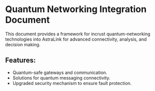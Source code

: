 # Quantum Networking Integration Document

This document provides a framework for incrust quantum-networking technologies into AstraLink for
advanced connectivity, analysis, and decision making.

## Features:
- Quantum-safe gateways and communication.
- Solutions for quantum messaging connectivity.
- Upgraded security mechanism to ensure fault protection.
